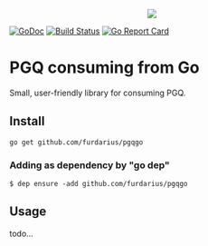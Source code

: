 <p align="center"><img src="https://habrastorage.org/webt/l6/h6/to/l6h6tofwsw4s-rjd6iahhjzldr0.png"></p>

[![GoDoc](https://godoc.org/github.com/furdarius/pgqgo?status.svg)](https://godoc.org/github.com/furdarius/pgqgo)
[![Build Status](https://travis-ci.org/furdarius/pgqgo.svg?branch=master)](https://travis-ci.org/furdarius/pgqgo)
[![Go Report Card](https://goreportcard.com/badge/github.com/furdarius/pgqgo)](https://goreportcard.com/report/github.com/furdarius/pgqgo)

# PGQ consuming from Go

Small, user-friendly library for consuming PGQ.

## Install
```
go get github.com/furdarius/pgqgo
```

### Adding as dependency by "go dep"
```
$ dep ensure -add github.com/furdarius/pgqgo
```

## Usage

todo...